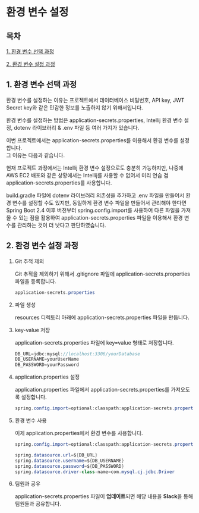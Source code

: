# 환경 변수 설정

## 목차

[1. 환경 변수 선택 과정](#1-환경-변수-선택-과정)

[2. 환경 변수 설정 과정](#2-환경-변수-설정-과정)

## 1. 환경 변수 선택 과정

환경 변수를 설정하는 이유는 프로젝트에서 데이터베이스 비밀번호, API key, JWT Secret key와 같은 민감한 정보를 노출하지 않기 위해서입니다.

환경 변수를 설정하는 방법은 application-secrets.properties, Intellij 환경 변수 설정, dotenv 라이브러리 & .env 파일 등 여러 가지가 있습니다.

이번 프로젝트에서는 application-secrets.properties를 이용해서 환경 변수를 설정합니다.<br>
그 이유는 다음과 같습니다.

현재 프로젝트 과정에서는 Intellij 환경 변수 설정으로도 충분히 가능하지만, 나중에 AWS EC2 배포와 같은 상황에서는 Intellij를 사용할 수 없어서 미리 연습 겸 application-secrets.properties를 사용합니다.

build.gradle 파일에 dotenv 라이브러리 의존성을 추가하고 .env 파일을 만들어서 환경 변수를 설정할 수도 있지만, 동일하게 환경 변수 파일을 만들어서 관리해야 한다면 Spring Boot 2.4 이후 버전부터 spring.config.import를 사용하여 다른 파일을 가져올 수 있는 점을 활용하여 application-secrets.properties 파일을 이용해서 환경 변수를 관리하는 것이 더 낫다고 판단하였습니다.

## 2. 환경 변수 설정 과정

1. Git 추적 제외
    
    Git 추적을 제외하기 위해서 .gitignore 파일에 application-secrets.properties 파일을 등록합니다.
    
    ```java
    application-secrets.properties
    ```
    
2. 파일 생성
    
    resources 디렉토리 아래에 application-secrets.properties 파일을 만듭니다.
    
3. key-value 저장
    
    application-secrets.properties 파일에 key=value 형태로 저장합니다.
    
    ```java
    DB_URL=jdbc:mysql://localhost:3306/yourDatabase
    DB_USERNAME=yourUserName
    DB_PASSWORD=yourPassword
    ```
    
4. application.properties 설정
    
    application.properties 파일에서 application-secrets.properties를 가져오도록 설정합니다.
    
    ```java
    spring.config.import=optional:classpath:application-secrets.properties
    ```
    
5. 환경 변수 사용
    
    이제 application.properties에서 환경 변수를 사용합니다.
    
    ```java
    spring.config.import=optional:classpath:application-secrets.properties
    
    spring.datasource.url=${DB_URL}
    spring.datasource.username=${DB_USERNAME}
    spring.datasource.password=${DB_PASSWORD}
    spring.datasource.driver-class-name=com.mysql.cj.jdbc.Driver
    ```
    
6. 팀원과 공유
    
    application-secrets.properties 파일이 **업데이트**되면 해당 내용을 **Slack**을 통해 팀원들과 공유합니다.